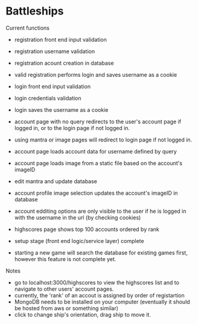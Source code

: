 # Battleships

Current functions
- registration front end input validation
- registration username validation
- registration acount creation in database
- valid registration performs login and saves username as a cookie

- login front end input validation
- login credentials validation
- login saves the username as a cookie

- account page with no query redirects to the user's account page if logged in, or to the login page if not logged in.
- using mantra or image pages will redirect to login page if not logged in.

- account page loads account data for username defined by query
- account page loads image from a static file based on the account's imageID
- edit mantra and update database
- account profile image selection updates the account's imageID in database
- account edditing options are only visible to the user if he is logged in with the username in the url (by checking cookies)

- highscores page shows top 100 accounts ordered by rank

- setup stage (front end logic/service layer) complete

- starting a new game will search the database for existing games first, however this feature is not complete yet.

Notes
  - go to localhost:3000/highscores to view the highscores list and to navigate to other users' account pages.
  - currently, the 'rank' of an accout is assigned by order of registartion
  - MongoDB needs to be installed on your computer (eventually it should be hosted from aws or something similar)
  - click to change ship's orientation, drag ship to move it.
